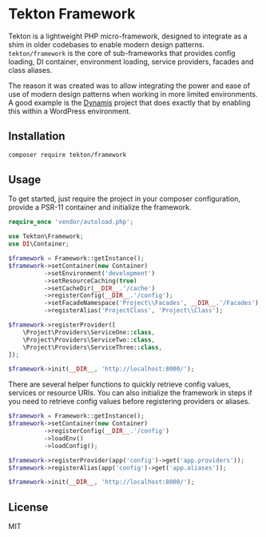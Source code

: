 Tekton Framework
================

Tekton is a lightweight PHP micro-framework, designed to integrate as a shim in older codebases to enable modern design patterns. `tekton/framework` is the core of sub-frameworks that provides config loading, DI container, environment loading, service providers, facades and class aliases.

The reason it was created was to allow integrating the power and ease of use of modern design patterns when working in more limited environments. A good example is the [Dynamis](https://github.com/dynamis-wp/framework) project that does exactly that by enabling this within a WordPress environment.

## Installation

```sh
composer require tekton/framework
```

## Usage

To get started, just require the project in your composer configuration, provide a PSR-11 container and initialize the framework.

```php
require_once 'vendor/autoload.php';

use Tekton\Framework;
use DI\Container;

$framework = Framework::getInstance();
$framework->setContainer(new Container)
          ->setEnvironment('development')
          ->setResourceCaching(true)
          ->setCacheDir(__DIR__.'/cache')
          ->registerConfig(__DIR__.'/config');
          ->setFacadeNamespace('Project\\Facades', __DIR__.'/Facades')
          ->registerAlias('ProjectClass', 'Project\\Class');

$framework->registerProvider([
    \Project\Providers\ServiceOne::class,
    \Project\Providers\ServiceTwo::class,
    \Project\Providers\ServiceThree::class,
]);

$framework->init(__DIR__, 'http://localhost:8000/');
```

There are several helper functions to quickly retrieve config values, services or resource URIs. You can also initialize the framework in steps if you need to retrieve config values before registering providers or aliases.

```php
$framework = Framework::getInstance();
$framework->setContainer(new Container)
          ->registerConfig(__DIR__.'/config')
          ->loadEnv()
          ->loadConfig();

$framework->registerProvider(app('config')->get('app.providers'));
$framework->registerAlias(app('config')->get('app.aliases'));

$framework->init(__DIR__, 'http://localhost:8000/');
```

## License

MIT
